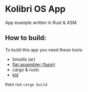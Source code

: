# Kolibri OS App

App example written in Rust & ASM.

## How to build:
To build this app you need these tools:
- binutils (ar)
- [flat assembler (fasm)](https://flatassembler.net/)
- cargo & rustc
- [kld](https://github.com/DarkoreXOR/kld)

then run `cargo build`
